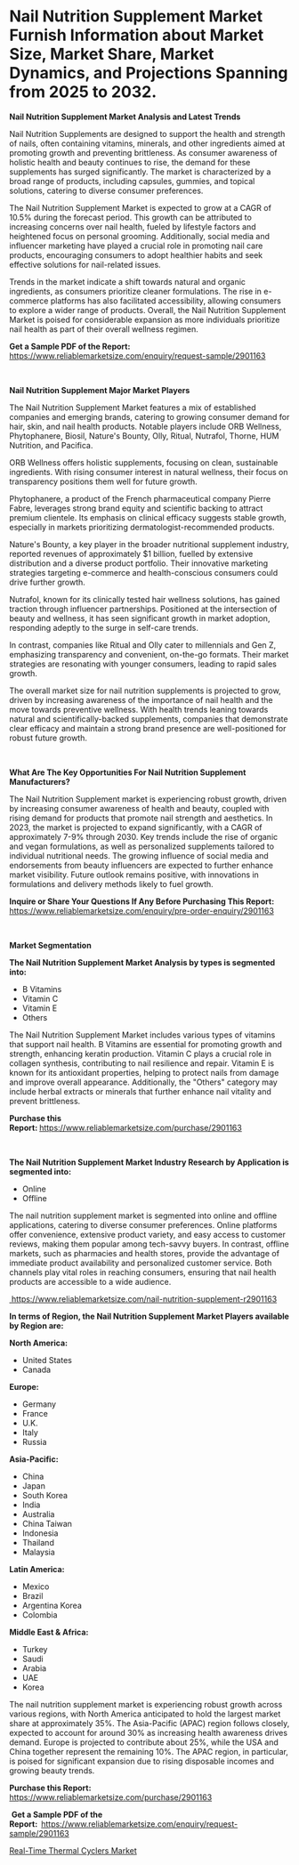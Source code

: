 <p><h1>Nail Nutrition Supplement Market Furnish Information about Market Size, Market Share, Market Dynamics, and Projections Spanning from 2025 to 2032.</h1></p><p><strong>Nail Nutrition Supplement Market Analysis and Latest Trends</strong></p>
<p><p>Nail Nutrition Supplements are designed to support the health and strength of nails, often containing vitamins, minerals, and other ingredients aimed at promoting growth and preventing brittleness. As consumer awareness of holistic health and beauty continues to rise, the demand for these supplements has surged significantly. The market is characterized by a broad range of products, including capsules, gummies, and topical solutions, catering to diverse consumer preferences.</p><p>The Nail Nutrition Supplement Market is expected to grow at a CAGR of 10.5% during the forecast period. This growth can be attributed to increasing concerns over nail health, fueled by lifestyle factors and heightened focus on personal grooming. Additionally, social media and influencer marketing have played a crucial role in promoting nail care products, encouraging consumers to adopt healthier habits and seek effective solutions for nail-related issues.</p><p>Trends in the market indicate a shift towards natural and organic ingredients, as consumers prioritize cleaner formulations. The rise in e-commerce platforms has also facilitated accessibility, allowing consumers to explore a wider range of products. Overall, the Nail Nutrition Supplement Market is poised for considerable expansion as more individuals prioritize nail health as part of their overall wellness regimen.</p></p>
<p><strong>Get a Sample PDF of the Report:&nbsp;</strong> <a href="https://www.reliablemarketsize.com/enquiry/request-sample/2901163?utm_campaign=3512&utm_medium=2&utm_source=Github&utm_content=ia&utm_term=16032025&utm_id=nail-nutrition-supplement">https://www.reliablemarketsize.com/enquiry/request-sample/2901163</a></p>
<p>&nbsp;</p>
<p><strong>Nail Nutrition Supplement Major Market Players</strong></p>
<p><p>The Nail Nutrition Supplement Market features a mix of established companies and emerging brands, catering to growing consumer demand for hair, skin, and nail health products. Notable players include ORB Wellness, Phytophanere, Biosil, Nature's Bounty, Olly, Ritual, Nutrafol, Thorne, HUM Nutrition, and Pacifica.</p><p>ORB Wellness offers holistic supplements, focusing on clean, sustainable ingredients. With rising consumer interest in natural wellness, their focus on transparency positions them well for future growth.</p><p>Phytophanere, a product of the French pharmaceutical company Pierre Fabre, leverages strong brand equity and scientific backing to attract premium clientele. Its emphasis on clinical efficacy suggests stable growth, especially in markets prioritizing dermatologist-recommended products.</p><p>Nature's Bounty, a key player in the broader nutritional supplement industry, reported revenues of approximately $1 billion, fuelled by extensive distribution and a diverse product portfolio. Their innovative marketing strategies targeting e-commerce and health-conscious consumers could drive further growth.</p><p>Nutrafol, known for its clinically tested hair wellness solutions, has gained traction through influencer partnerships. Positioned at the intersection of beauty and wellness, it has seen significant growth in market adoption, responding adeptly to the surge in self-care trends.</p><p>In contrast, companies like Ritual and Olly cater to millennials and Gen Z, emphasizing transparency and convenient, on-the-go formats. Their market strategies are resonating with younger consumers, leading to rapid sales growth.</p><p>The overall market size for nail nutrition supplements is projected to grow, driven by increasing awareness of the importance of nail health and the move towards preventive wellness. With health trends leaning towards natural and scientifically-backed supplements, companies that demonstrate clear efficacy and maintain a strong brand presence are well-positioned for robust future growth.</p></p>
<p>&nbsp;</p>
<p><strong>What Are The Key Opportunities For Nail Nutrition Supplement Manufacturers?</strong></p>
<p><p>The Nail Nutrition Supplement market is experiencing robust growth, driven by increasing consumer awareness of health and beauty, coupled with rising demand for products that promote nail strength and aesthetics. In 2023, the market is projected to expand significantly, with a CAGR of approximately 7-9% through 2030. Key trends include the rise of organic and vegan formulations, as well as personalized supplements tailored to individual nutritional needs. The growing influence of social media and endorsements from beauty influencers are expected to further enhance market visibility. Future outlook remains positive, with innovations in formulations and delivery methods likely to fuel growth.</p></p>
<p><strong>Inquire or Share Your Questions If Any Before Purchasing This Report:</strong> <a href="https://www.reliablemarketsize.com/enquiry/pre-order-enquiry/2901163?utm_campaign=3512&utm_medium=2&utm_source=Github&utm_content=ia&utm_term=16032025&utm_id=nail-nutrition-supplement">https://www.reliablemarketsize.com/enquiry/pre-order-enquiry/2901163</a></p>
<p>&nbsp;</p>
<p><strong>Market Segmentation</strong></p>
<p><strong>The Nail Nutrition Supplement Market Analysis by types is segmented into:</strong></p>
<p><ul><li>B Vitamins</li><li>Vitamin C</li><li>Vitamin E</li><li>Others</li></ul></p>
<p><p>The Nail Nutrition Supplement Market includes various types of vitamins that support nail health. B Vitamins are essential for promoting growth and strength, enhancing keratin production. Vitamin C plays a crucial role in collagen synthesis, contributing to nail resilience and repair. Vitamin E is known for its antioxidant properties, helping to protect nails from damage and improve overall appearance. Additionally, the "Others" category may include herbal extracts or minerals that further enhance nail vitality and prevent brittleness.</p></p>
<p><strong>Purchase this Report:&nbsp;</strong><a href="https://www.reliablemarketsize.com/purchase/2901163?utm_campaign=3512&utm_medium=2&utm_source=Github&utm_content=ia&utm_term=16032025&utm_id=nail-nutrition-supplement">https://www.reliablemarketsize.com/purchase/2901163</a></p>
<p>&nbsp;</p>
<p><strong>The Nail Nutrition Supplement Market Industry Research by Application is segmented into:</strong></p>
<p><ul><li>Online</li><li>Offline</li></ul></p>
<p><p>The nail nutrition supplement market is segmented into online and offline applications, catering to diverse consumer preferences. Online platforms offer convenience, extensive product variety, and easy access to customer reviews, making them popular among tech-savvy buyers. In contrast, offline markets, such as pharmacies and health stores, provide the advantage of immediate product availability and personalized customer service. Both channels play vital roles in reaching consumers, ensuring that nail health products are accessible to a wide audience.</p></p>
<p><a href="https://www.reliablemarketsize.com/nail-nutrition-supplement-r2901163?utm_campaign=3512&utm_medium=2&utm_source=Github&utm_content=ia&utm_term=16032025&utm_id=nail-nutrition-supplement">&nbsp;https://www.reliablemarketsize.com/nail-nutrition-supplement-r2901163</a></p>
<p><strong>In terms of Region, the Nail Nutrition Supplement Market Players available by Region are:</strong></p>
<p>
    <p> <strong> North America: </strong>
        <ul>
            <li>United States</li>
            <li>Canada</li>
        </ul>
        </p> 
    <p> <strong> Europe: </strong>
        <ul>
            <li>Germany</li>
            <li>France</li>
            <li>U.K.</li>
            <li>Italy</li>
            <li>Russia</li>
        </ul>
        </p> 
    <p> <strong> Asia-Pacific: </strong>
        <ul>
            <li>China</li>
            <li>Japan</li>
            <li>South Korea</li>
            <li>India</li>
            <li>Australia</li>
            <li>China Taiwan</li>
            <li>Indonesia</li>
            <li>Thailand</li>
            <li>Malaysia</li>
        </ul>
        </p> 
    <p> <strong> Latin America: </strong>
        <ul>
            <li>Mexico</li>
            <li>Brazil</li>
            <li>Argentina Korea</li>
            <li>Colombia</li>
        </ul>
        </p> 
    <p> <strong> Middle East & Africa: </strong>
        <ul>
            <li>Turkey</li>
            <li>Saudi</li>
            <li>Arabia</li>
            <li>UAE</li>
            <li>Korea</li>
        </ul>
    </p>
    </p>
<p><p>The nail nutrition supplement market is experiencing robust growth across various regions, with North America anticipated to hold the largest market share at approximately 35%. The Asia-Pacific (APAC) region follows closely, expected to account for around 30% as increasing health awareness drives demand. Europe is projected to contribute about 25%, while the USA and China together represent the remaining 10%. The APAC region, in particular, is poised for significant expansion due to rising disposable incomes and growing beauty trends.</p></p>
<p><strong>Purchase this Report: </strong><a href="https://www.reliablemarketsize.com/purchase/2901163?utm_campaign=3512&utm_medium=2&utm_source=Github&utm_content=ia&utm_term=16032025&utm_id=nail-nutrition-supplement">https://www.reliablemarketsize.com/purchase/2901163</a></p>
<p>&nbsp;<strong>Get a Sample PDF of the Report:&nbsp;&nbsp;</strong><a href="https://www.reliablemarketsize.com/enquiry/request-sample/2901163?utm_campaign=3512&utm_medium=2&utm_source=Github&utm_content=ia&utm_term=16032025&utm_id=nail-nutrition-supplement">https://www.reliablemarketsize.com/enquiry/request-sample/2901163</a></p>
<p><strong></strong></p>
<p><p><a href="https://github.com/iquiseeboli/Market-Research-Report-List-1/blob/main/real-time-thermal-cyclers-market.md?utm_campaign=3512&utm_medium=2&utm_source=Github&utm_content=ia&utm_term=16032025&utm_id=nail-nutrition-supplement">Real-Time Thermal Cyclers Market</a></p></p>